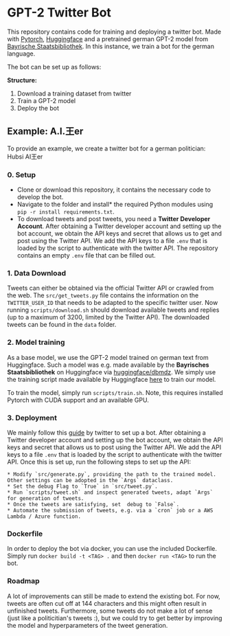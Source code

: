 # GPT-2 Twitter Bot

This repository contains code for training and deploying a twitter bot.
Made with [Pytorch](https://pytorch.org/), [Huggingface](https://huggingface.co/) and a pretrained german GPT-2 model from [Bayrische Staatsbibliothek](https://github.com/dbmdz).
In this instance, we train a bot for the german language.


The bot can be set up as follows:

**Structure:**
1. Download a training dataset from twitter 
2. Train a GPT-2 model
3. Deploy the bot

## Example: A.I.王er

To provide an example, we create a twitter bot for a german politician: Hubsi AI王er

### 0. Setup

* Clone or download this repository, it contains the necessary code to develop the bot.
* Navigate to the folder and install* the required Python modules using `pip -r install requirements.txt`.
* To download tweets and post tweets, you need a **Twitter Developer Account**. 
    After obtaining a Twitter developer account and setting up the bot account, we obtain the API keys and secret that allows us to get and post using the Twitter API.
    We add the API keys to a file `.env` that is loaded by the script to authenticate with the twitter API.
    The repository contains an empty `.env` file that can be filled out.


### 1. Data Download

Tweets can either be obtained via the official Twitter API or crawled from the web.
The `src/get_tweets.py` file contains the information on the `TWITTER_USER_ID` that needs to be adapted to the specific twitter user.
Now running `scripts/download.sh` should download available tweets and replies (up to a maximum of 3200, limited by the Twitter API).
The downloaded tweets can be found in the `data` folder.


### 2. Model training

As a base model, we use the GPT-2 model trained on german text from Huggingface.
Such a model was e.g. made available by the **Bayrisches Staatsbibliothek** on Huggingface via [huggingface/dbmdz](https://huggingface.co/dbmdz). We simply use the training script made available by Huggingface [here](https://github.com/huggingface/transformers/tree/main/examples/pytorch) to train our model.

To train the model, simply run `scripts/train.sh`. Note, this requires installed Pytorch with CUDA support and an available GPU.

### 3. Deployment

We mainly follow this [guide](https://developer.twitter.com/en/docs/tutorials/how-to-create-a-twitter-bot-with-twitter-api-v2) by twitter to set up a bot.
After obtaining a Twitter developer account and setting up the bot account, we obtain the API keys and secret that allows us to post using the Twitter API.
We add the API keys to a file `.env` that is loaded by the script to authenticate with the twitter API.
Once this is set up, run the following steps to set up the API:

    * Modify `src/generate.py`, providing the path to the trained model. Other settings can be adopted in the `Args` dataclass.
    * Set the debug Flag to `True` in `src/tweet.py`.
    * Run `scripts/tweet.sh` and inspect generated tweets, adapt `Args` for generation of tweets.
    * Once the tweets are satisfying, set  debug to `False`.
    * Automate the submission of tweets, e.g. via a `cron` job or a AWS Lambda / Azure function.

### Dockerfile
In order to deploy the bot via docker, you can use the included Dockerfile.
Simply run `docker build -t <TAG> .` and then `docker run <TAG>` to run the bot.

### Roadmap

A lot of improvements can still be made to extend the existing bot. 
For now, tweets are often cut off at 144 characters and this might often result in unfinished tweets.
Furthermore, some tweets do not make a lot of sense (just like a politicitian's tweets :), but we could try to get better by improving the model and hyperparameters of the tweet generation.
